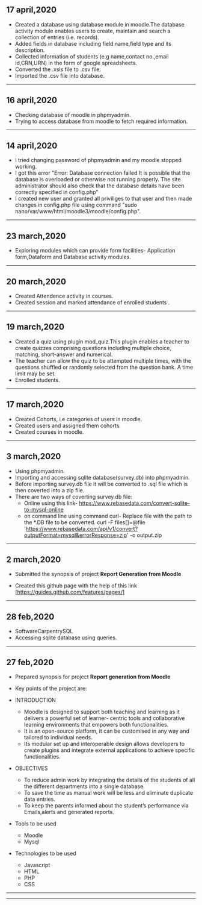 ## 17 april,2020
- Created a database using database module in moodle.The database activity module enables users to create, maintain and search a collection of entries (i.e. records).
- Added fields in database including field name,field type and its description.
- Collected information of students (e.g name,contact no.,email id,CRN,URN) in the form of google spreadsheets.
- Converted the .xsls file to .csv file.
- Imported the .csv file into database.

-----------------------------------------------------------------------------------------------------------------------------

## 16 april,2020
- Checking database of moodle in phpmyadmin.
- Trying to access database from moodle to fetch required information.

-----------------------------------------------------------------------------------------------------------------------------

## 14 april,2020
- I tried changing password of phpmyadmin and my moodle stopped working.
- I got this error "Error: Database connection failed It is possible that the database is overloaded or otherwise not running properly. The site administrator should also check that the database details have been correctly specified in config.php"
- I created new user and granted all priviliges to that user and then made changes in config.php file using command
  "sudo nano/var/www/html/moodle3/moodle/config.php".
    
----------------------------------------------------------------------------------------------------------------------------- 

## 23 march,2020
- Exploring modules which can provide form facilities- Application form,Dataform and Database activity modules.

----------------------------------------------------------------------------------------------------------------------------
## 20 march,2020
- Created Attendence activity in courses.
- Created session and marked attendance of enrolled students .

----------------------------------------------------------------------------------------------------------------------------
## 19 march,2020
- Created a quiz using plugin mod_quiz.This plugin enables a teacher to create quizzes comprising questions         including multiple choice, matching, short-answer and numerical.
- The teacher can allow the quiz to be attempted multiple times, with the questions shuffled or randomly selected from the     question bank. A time limit may be set.
- Enrolled students.

----------------------------------------------------------------------------------------------------------------------------

## 17 march,2020
- Created Cohorts, i.e categories of users in moodle.
- Created users and assigned them cohorts.
- Created courses in moodle.

-----------------------------------------------------------------------------------------------------------------------------
## 3 march,2020
- Using phpmyadmin.
- Importing and accessing sqlite database(survey.db) into phpmyadmin.
- Before importing survey.db file it will be converted to .sql file which is then coverted into a zip file.
- There are two ways of coverting survey.db file: 
  - Online using this link- https://www.rebasedata.com/convert-sqlite-to-mysql-online
  - on command line using command curl- Replace file with the path to the *.DB file to be converted.
   curl -F files[]=@file 'https://www.rebasedata.com/api/v1/convert?outputFormat=mysql&errorResponse=zip' -o output.zip

-----------------------------------------------------------------------------------------------------------------------------

## 2 march,2020
- Submitted the synopsis of project **Report Generation from Moodle**

- Created this github page with the help of this link
[https://guides.github.com/features/pages/]
 
-----------------------------------------------------------------------------------------------------------------------------

## 28 feb,2020
- SoftwareCarpentrySQL
- Accessing sqlite database using queries.

-----------------------------------------------------------------------------------------------------------------------------

## 27 feb,2020
- Prepared synopsis for project **Report generation from Moodle**
- Key points of the project are:
- INTRODUCTION
    - Moodle is designed to support both teaching and learning as it delivers a powerful set of learner- centric tools and collaborative learning environments that empowers both functionalities. 
    - It is an open-source platform, it can be customised in any way and tailored to individual needs. 
    - Its modular set up and interoperable design allows developers to create plugins and integrate external applications to achieve specific functionalities.
    
 - OBJECTIVES
   - To reduce admin work by integrating the details of the students of all the different departments into a single database. 
   - To save the time as manual work will be less and eliminate duplicate data entries.
    - To keep the parents informed about the student’s performance via Emails,alerts and generated reports.
    
  - Tools to be used
   
    - Moodle
    - Mysql

  - Technologies to be used

     - Javascript
    - HTML
    - PHP
    - CSS
    


-----------------------------------------------------------------------------------------------------------------------------


-----------------------------------------------------------------------------------------------------------------------------
